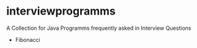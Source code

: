 # interviewprogramms
A Collection for Java Programms frequently asked in Interview Questions
 - Fibonacci